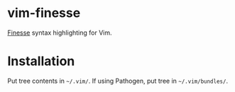 # vim-finesse

[Finesse](http://www.gwoptics.org/finesse) syntax highlighting for Vim.

# Installation

Put tree contents in `~/.vim/`. If using Pathogen, put tree in `~/.vim/bundles/`.
